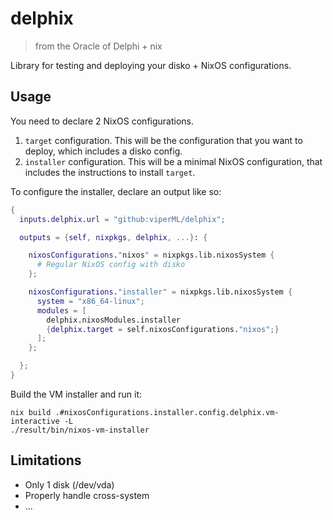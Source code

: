 # delphix

> from the Oracle of Delphi + nix

Library for testing and deploying your disko + NixOS configurations.


## Usage

You need to declare 2 NixOS configurations.

1. `target` configuration. This will be the configuration that you want to deploy, which includes a disko config.
1. `installer` configuration. This will be a minimal NixOS configuration, that includes the instructions to install `target`.

To configure the installer, declare an output like so:

```nix
{
  inputs.delphix.url = "github:viperML/delphix";

  outputs = {self, nixpkgs, delphix, ...}: {

    nixosConfigurations."nixos" = nixpkgs.lib.nixosSystem {
      # Regular NixOS config with disko
    };

    nixosConfigurations."installer" = nixpkgs.lib.nixosSystem {
      system = "x86_64-linux";
      modules = [
        delphix.nixosModules.installer
        {delphix.target = self.nixosConfigurations."nixos";}
      ];
    };

  };
}
```

Build the VM installer and run it:

```
nix build .#nixosConfigurations.installer.config.delphix.vm-interactive -L
./result/bin/nixos-vm-installer
```

## Limitations

- Only 1 disk (/dev/vda)
- Properly handle cross-system
- ...